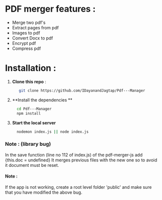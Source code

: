 # PDF merger features : 

  - Merge two pdf's
  - Extract pages from pdf
  - Images to pdf
  - Convert Docx to pdf
  - Encrypt pdf
  - Compress pdf

# Installation : 

  1. **Clone this repo** :

     ```bash
        git clone https://github.com/IDayanandJagtap/Pdf---Manager
     ```

   2. **Install the dependencies **

      ```bash
        cd Pdf---Manager
        npm install
      ```

  3. **Start the local server**

     ```bash
       nodemon index.js || node index.js
     ```
     

### Note : (library bug)
  In the save function (line no 112 of index.js) of the pdf-merger-js add {this.doc = undefined}
  It merges previous files with the new one so to avoid it document must be reset.

  #### Note : 
  If the app is not working, create a root level folder 'public' and make sure that you have modified the above bug.



